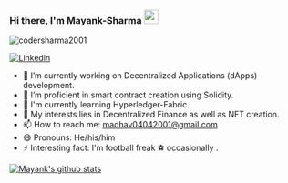 ### Hi there, I'm **Mayank-Sharma** <img src="https://media.giphy.com/media/hvRJCLFzcasrR4ia7z/giphy.gif" width="25px">

<p align="left"> <img src="https://komarev.com/ghpvc/?username=codersharma2001&label=Views&color=blue&style=plastic" alt="codersharma2001" /> </p>

<!-- [![Medium](https://img.shields.io/medium/follow/madhav04042001?style=social)](https://medium.com/@madhav04042001) -->
[![Linkedin](https://img.shields.io/badge/-LinkedIn-blue?style=flat-square&logo=Linkedin&logoColor=white&link=https://www.linkedin.com/in/mayank-sharma-b69375206/)](https://www.linkedin.com/in/mayank-sharma-b69375206/)




- 🔭 I’m currently working on Decentralized Applications (dApps) development.
- 🌱 I’m proficient in smart contract creation using Solidity.
- 📗 I'm currently learning Hyperledger-Fabric.
- 💬 My interests lies in Decentralized Finance as well as NFT creation.
- 📫 How to reach me: madhav04042001@gmail.com
- 😄 Pronouns: He/his/him
- ⚡ Interesting fact: I'm football freak ⚽ occasionally . 


[![Mayank's github stats](https://github-readme-stats.vercel.app/api?username=codersharma2001&theme=merko&show_icons=true)](https://github.com/codersharma2001/github-readme-stats)
